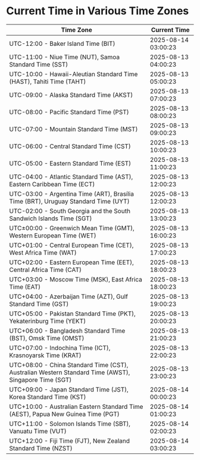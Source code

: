 # Current Time in Various Time Zones

| Time Zone | Current Time |
|-----------|--------------|
| UTC-12:00 - Baker Island Time (BIT) | 2025-08-14 03:00:23 |
| UTC-11:00 - Niue Time (NUT), Samoa Standard Time (SST) | 2025-08-13 04:00:23 |
| UTC-10:00 - Hawaii-Aleutian Standard Time (HAST), Tahiti Time (TAHT) | 2025-08-13 05:00:23 |
| UTC-09:00 - Alaska Standard Time (AKST) | 2025-08-13 07:00:23 |
| UTC-08:00 - Pacific Standard Time (PST) | 2025-08-13 08:00:23 |
| UTC-07:00 - Mountain Standard Time (MST) | 2025-08-13 09:00:23 |
| UTC-06:00 - Central Standard Time (CST) | 2025-08-13 10:00:23 |
| UTC-05:00 - Eastern Standard Time (EST) | 2025-08-13 11:00:23 |
| UTC-04:00 - Atlantic Standard Time (AST), Eastern Caribbean Time (ECT) | 2025-08-13 12:00:23 |
| UTC-03:00 - Argentina Time (ART), Brasília Time (BRT), Uruguay Standard Time (UYT) | 2025-08-13 12:00:23 |
| UTC-02:00 - South Georgia and the South Sandwich Islands Time (SGT) | 2025-08-13 13:00:23 |
| UTC±00:00 - Greenwich Mean Time (GMT), Western European Time (WET) | 2025-08-13 16:00:23 |
| UTC+01:00 - Central European Time (CET), West Africa Time (WAT) | 2025-08-13 17:00:23 |
| UTC+02:00 - Eastern European Time (EET), Central Africa Time (CAT) | 2025-08-13 18:00:23 |
| UTC+03:00 - Moscow Time (MSK), East Africa Time (EAT) | 2025-08-13 18:00:23 |
| UTC+04:00 - Azerbaijan Time (AZT), Gulf Standard Time (GST) | 2025-08-13 19:00:23 |
| UTC+05:00 - Pakistan Standard Time (PKT), Yekaterinburg Time (YEKT) | 2025-08-13 20:00:23 |
| UTC+06:00 - Bangladesh Standard Time (BST), Omsk Time (OMST) | 2025-08-13 21:00:23 |
| UTC+07:00 - Indochina Time (ICT), Krasnoyarsk Time (KRAT) | 2025-08-13 22:00:23 |
| UTC+08:00 - China Standard Time (CST), Australian Western Standard Time (AWST), Singapore Time (SGT) | 2025-08-13 23:00:23 |
| UTC+09:00 - Japan Standard Time (JST), Korea Standard Time (KST) | 2025-08-14 00:00:23 |
| UTC+10:00 - Australian Eastern Standard Time (AEST), Papua New Guinea Time (PGT) | 2025-08-14 01:00:23 |
| UTC+11:00 - Solomon Islands Time (SBT), Vanuatu Time (VUT) | 2025-08-14 02:00:23 |
| UTC+12:00 - Fiji Time (FJT), New Zealand Standard Time (NZST) | 2025-08-14 03:00:23 |
